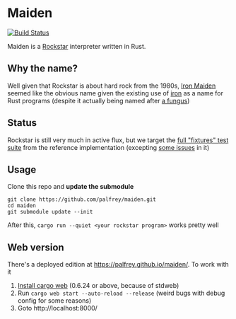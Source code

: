 Maiden
======
[![Build Status](https://travis-ci.com/palfrey/maiden.svg?branch=main)](https://travis-ci.com/palfrey/maiden)

Maiden is a [Rockstar](https://github.com/dylanbeattie/rockstar) interpreter written in Rust. 

Why the name?
-------------
Well given that Rockstar is about hard rock from the 1980s, [Iron Maiden](https://en.wikipedia.org/wiki/Iron_Maiden) seemed like the obvious name given the existing use of [iron](http://ironframework.io/) as a name for Rust programs (despite it actually being named after [a fungus](https://en.wikipedia.org/wiki/Rust_%28fungus%29))

Status
------
Rockstar is still very much in active flux, but we target the [full "fixtures" test suite](https://github.com/RockstarLang/rockstar/tree/master/tests) from the reference implementation (excepting [some issues](https://github.com/dylanbeattie/rockstar/issues/168) in it)

Usage
-----
Clone this repo and **update the submodule**
```
git clone https://github.com/palfrey/maiden.git
cd maiden
git submodule update --init
```
After this, `cargo run --quiet <your rockstar program>` works pretty well

Web version
-----------
There's a deployed edition at https://palfrey.github.io/maiden/. To work with it
1. [Install cargo web](https://github.com/koute/cargo-web#installation) (0.6.24 or above, because of stdweb)
2. Run `cargo web start --auto-reload --release` (weird bugs with debug config for some reasons)
3. Goto http://localhost:8000/
